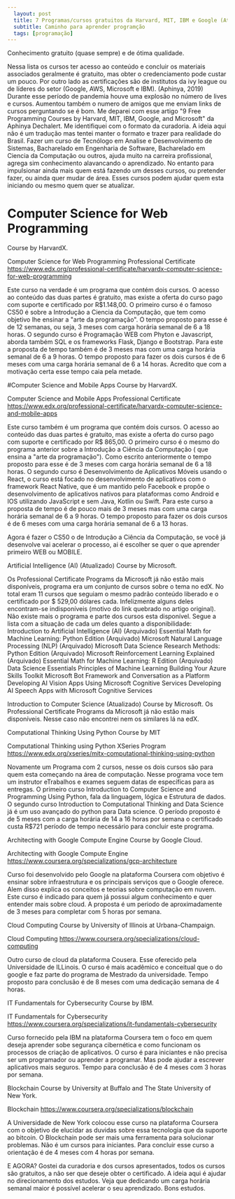 ```yaml
---
  layout: post
  title: 7 Programas/cursos gratuitos da Harvard, MIT, IBM e Google (Atualizado) 
  subtitle: Caminho para aprender programção 
  tags: [programação]
---
```


Conhecimento gratuito (quase sempre) e de ótima qualidade.

Nessa lista os cursos ter acesso ao conteúdo e concluir os materiais associados geralmente é gratuito, mas obter o credenciamento pode custar um pouco. Por outro lado as certificações são de institutos da ivy league ou de líderes do setor (Google, AWS, Microsoft e IBM). (Aphinya, 2019)
Durante esse período de pandemia houve uma explosão no número de lives e cursos. Aumentou também o numero de amigos que me enviam links de cursos perguntando se é bom.
Me deparei com esse artigo "9 Free Programming Courses by Harvard, MIT, IBM, Google, and Microsoft" da Aphinya Dechalert. Me identifiquei com o formato da curadoria. A ideia aqui não é um tradução mas tentei manter o formato e trazer para realidade do Brasil.
Fazer um curso de Tecnólogo em Analise e Desenvolvimento de Sistemas, Bacharelado em Engenharia de Software, Bacharelado em Ciencia da Computação ou outros, ajuda muito na carreira profissional, agrega sim conhecimento alavancando o aprendizado. No entanto para impulsionar ainda mais quem está fazendo um desses cursos, ou pretender fazer, ou ainda quer mudar de área. Esses cursos podem ajudar quem esta iniciando ou mesmo quem quer se atualizar.


# Computer Science for Web Programming
Course by HarvardX.

Computer Science for Web Programming Professional Certificate
https://www.edx.org/professional-certificate/harvardx-computer-science-for-web-programming

Este curso na verdade é um programa que contém dois cursos. O acesso ao conteúdo das duas partes é gratuito, mas existe a oferta do curso pago com suporte e certificado por R$1.148,00.
O primeiro curso é o famoso CS50 é sobre a Introdução a Ciencia da Computação, que tem como objetivo lhe ensinar a "arte da programação". O tempo proposto para esse é de 12 semanas, ou seja, 3 meses com carga horária semanal de 6 a 18 horas.
O segundo curso é Programação WEB com Phyton e Javascript, aborda também SQL e os frameworks Flask, Django e Bootstrap. Para este a proposta de tempo também é de 3 meses mas com uma carga horária semanal de 6 a 9 horas.
O tempo proposto para fazer os dois cursos é de 6 meses com uma carga horária semanal de 6 a 14 horas. Acredito que com a motivação certa esse tempo caia pela metade.


#Computer Science and Mobile Apps
Course by HarvardX.


Computer Science and Mobile Apps Professional Certificate
https://www.edx.org/professional-certificate/harvardx-computer-science-and-mobile-apps

Este curso também é um programa que contém dois cursos. O acesso ao conteúdo das duas partes é gratuito, mas existe a oferta do curso pago com suporte e certificado por R$ 865,00.
O primeiro curso é o mesmo do programa anterior sobre a Introdução a Ciência da Computação ( que ensina a "arte da programação"). Como escrito anteriormente o tempo proposto para esse é de 3 meses com carga horária semanal de 6 a 18 horas.
O segundo curso é Desenvolvimento de Aplicativos Móveis usando o React, o curso está focado no desenvolvimento de aplicativos com o framework React Native, que é um mantido pelo Facebook e propõe o desenvolvimento de aplicativos nativos para plataformas como Android e IOS utilizando JavaScript e sem Java, Kotlin ou Swift. Para este curso a proposta de tempo é de pouco mais de 3 meses mas com uma carga horária semanal de 6 a 9 horas.
O tempo proposto para fazer os dois cursos é de 6 meses com uma carga horária semanal de 6 a 13 horas.

Agora é fazer o CS50 o de Introdução a Ciência da Computação, se você já desenvolve vai acelerar o processo, ai é escolher se quer o que aprender primeiro WEB ou MOBILE.

Artificial Intelligence (AI) (Atualizado)
Course by Microsoft.

Os Professional Certificate Programs da Microsoft já não estão mais disponíveis, programa era um conjunto de cursos sobre o tema no edX. No total eram 11 cursos que seguiam o mesmo padrão conteúdo liberado e o certificado por $ 529,00 dólares cada. Infelizmente alguns deles encontram-se indisponíveis (motivo do link quebrado no artigo original). Não existe mais o programa e parte dos cursos esta disponível. Segue a lista com a situação de cada um deles quanto a disponibilidade:
Introduction to Artificial Intelligence (AI) (Arquivado)
Essential Math for Machine Learning: Python Edition (Arquivado)
Microsoft Natural Language Processing (NLP) (Arquivado)
Microsoft Data Science Research Methods: Python Edition (Arquivado)
Microsoft Reinforcement Learning Explained (Arquivado)
Essential Math for Machine Learning: R Edition (Arquivado)
Data Science Essentials
Principles of Machine Learning
Building Your Azure Skills Toolkit
Microsoft Bot Framework and Conversation as a Platform
Developing AI Vision Apps Using Microsoft Cognitive Services
Developing AI Speech Apps with Microsoft Cognitive Services


Introduction to Computer Science (Atualizado)
Course by Microsoft.
Os Professional Certificate Programs da Microsoft já não estão mais disponíveis. Nesse caso não encontrei nem os similares lá na edX.


Computational Thinking Using Python
Course by MIT

Computational Thinking using Python XSeries Program
https://www.edx.org/xseries/mitx-computational-thinking-using-python

Novamente um Programa com 2 cursos, nesse os dois cursos são para quem esta começando na área de computação. Nesse programa voce tem um instrutor eTrabalhos e exames seguem datas de específicas para as entregas.
O primeiro curso Introduction to Computer Science and Programming Using Python, fala da linguagem, lógica e Estrutura de dados.
O segundo curso Introduction to Computational Thinking and Data Science já é um uso avançado do python para Data science.
O período proposto é de 5 meses com a carga horária de 14 a 16 horas por semana o certificado custa R$721 período de tempo necessário para concluir este programa.



Architecting with Google Compute Engine
Course by Google Cloud.

Architecting with Google Compute Engine
https://www.coursera.org/specializations/gcp-architecture

Curso foi desenvolvido pelo Google na plataforma Coursera com objetivo é ensinar sobre infraestrutura e os principais serviços que o Google oferece. Alem disso explica os conceitos e teorias sobre computação em nuvem.
Este curso é indicado para quem já possui algum conhecimento e quer entender mais sobre cloud.
A proposta é um periodo de aproximadamente de 3 meses para completar
com 5 horas por semana.


Cloud Computing
Course by University of Illinois at Urbana-Champaign.

Cloud Computing
https://www.coursera.org/specializations/cloud-computing

Outro curso de cloud da plataforma Cousera. Esse oferecido pela Universidade de ILLinois. O curso é mais acadêmico e conceitual que o do google e faz parte do programa de Mestrado da universidade.
Tempo proposto para conclusão é de 8 meses com uma dedicação semana de 4 horas.


IT Fundamentals for Cybersecurity
Course by IBM.

IT Fundamentals for Cybersecurity
https://www.coursera.org/specializations/it-fundamentals-cybersecurity

Curso fornecido pela IBM na plataforma Coursera tem o foco em quem deseja aprender sobe segurança cibernética e como funcionam os processos de criação de aplicativos.
O curso é para iniciantes e não precisa ser um programador ou aprender a programar. Mas pode ajudar a escrever aplicativos mais seguros.
Tempo para conclusão é de 4 meses com 3 horas por semana.


Blockchain
Course by University at Buffalo and The State University of New York.

Blockchain
https://www.coursera.org/specializations/blockchain

A Universidade de New York colocou esse curso na plataforma Coursera com o objetivo de elucidar as duvidas sobre essa tecnologia que da suporte ao bitcoin. O Blockchain pode ser mais uma ferramenta para solucionar problemas. Não é um cursos para iniciantes.
Para concluir esse curso a orientação é de 4 meses com 4 horas por semana.

E AGORA?
Gostei da curadoria e dos cursos apresentados, todos os cursos são gratuitos, a não ser que deseje obter o certificado. A ideia aqui é ajudar no direcionamento dos estudos. Veja que dedicando um carga horária semanal maior é possível acelerar o seu aprendizado.
Bons estudos.

